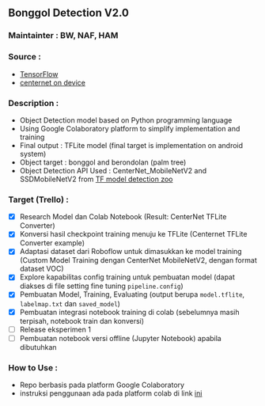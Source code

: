 ## Bonggol Detection V2.0
### Maintainter : BW, NAF, HAM
### Source : 
* [TensorFlow](https://tensorflow-object-detection-api-tutorial.readthedocs.io/en/latest/training.html#preparing-the-workspace)
* [centernet on device](https://github.com/tensorflow/models/blob/master/research/object_detection/colab_tutorials/centernet_on_device.ipynb)

### Description : 
* Object Detection model based on Python programming language
* Using Google Colaboratory platform to simplify implementation and training
* Final output : TFLite model (final target is implementation on android system)
* Object target : bonggol and berondolan (palm tree)
* Object Detection API Used : CenterNet_MobileNetV2 and SSDMobileNetV2 from [TF model detection zoo](https://github.com/tensorflow/models/blob/master/research/object_detection/g3doc/tf2_detection_zoo.md)

### Target (Trello) : 
- [x] Research Model dan Colab Notebook (Result: CenterNet TFLite Converter)
- [x] Konversi hasil checkpoint training menuju ke TFLite (Centernet TFLite Converter example)  
- [x] Adaptasi dataset dari Roboflow untuk dimasukkan ke model training (Custom Model Training dengan CenterNet MobileNetV2, dengan format dataset VOC)
- [x] Explore kapabilitas config training untuk pembuatan model (dapat diakses di file setting fine tuning `pipeline.config`)
- [x] Pembuatan Model, Training, Evaluating (output berupa `model.tflite`, `labelmap.txt` dan `saved_model`)
- [x] Pembuatan integrasi notebook training di colab (sebelumnya masih terpisah, notebook train dan konversi)
- [ ] Release eksperimen 1
- [ ] Pembuatan notebook versi offline (Jupyter Notebook) apabila dibutuhkan

### How to Use : 
* Repo berbasis pada platform Google Colaboratory 
* instruksi penggunaan ada pada platform colab di link [ini](https://colab.research.google.com/drive/14u-7QSgFUX9ULHFb9b6BEH1FHsMeKTr9?usp=sharing)